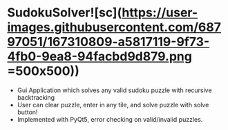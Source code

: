 # SudokuSolver![sc](https://user-images.githubusercontent.com/68797051/167310809-a5817119-9f73-4fb0-9ea8-94facbd9d879.png =500x500))

- Gui Application which solves any valid sudoku puzzle with recursive backtracking
- User can clear puzzle, enter in any tile, and solve puzzle with solve button!
- Implemented with PyQt5, error checking on valid/invalid puzzles.
